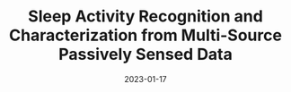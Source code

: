 ---
title: "Sleep Activity Recognition and Characterization from Multi-Source Passively Sensed Data"
collection: publications
permalink: /publications/preprint_HHMM_sleep.md
excerpt: ''
date: 2023-01-17
venue: Currently under review (preprint available soon!)
paperurl: 
citation: Available soon!
---